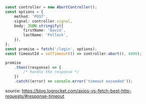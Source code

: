 ```typescript
const controller = new AbortController();
const options = {
    method: 'POST',
    signal: controller.signal,
    body: JSON.stringify({
        firstName: 'David',
        lastName: 'Pollock',
    }),
};
const promise = fetch('/login', options);
const timeoutId = setTimeout(() => controller.abort(), 4000);

promise
    .then((response) => {
        /* handle the response */
    })
    .catch((error) => console.error('timeout exceeded'));
```

source: https://blog.logrocket.com/axios-vs-fetch-best-http-requests/#response-timeout
